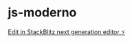 # js-moderno

[Edit in StackBlitz next generation editor ⚡️](https://stackblitz.com/~/github.com/ESteban-07/js-moderno)